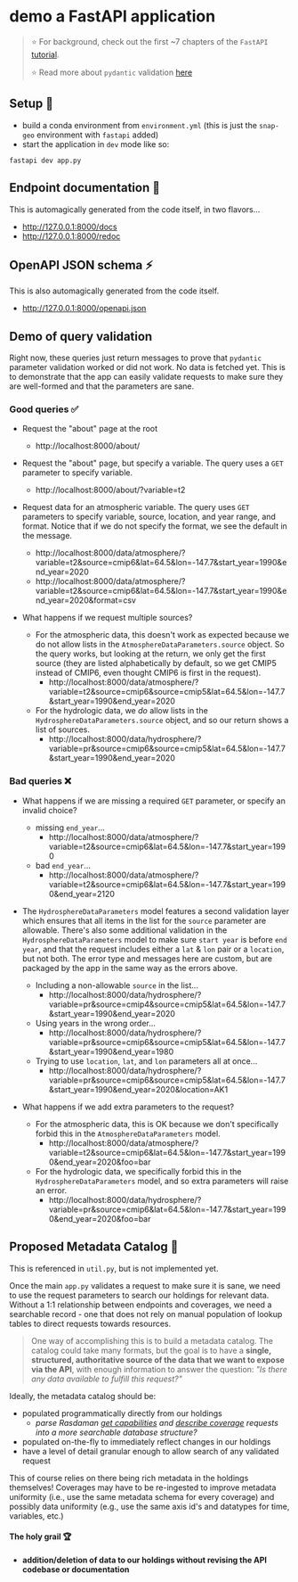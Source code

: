 # demo a FastAPI application
>:star: For background, check out the first ~7 chapters of the `FastAPI` [tutorial](https://fastapi.tiangolo.com/tutorial/).
>
>:star: Read more about `pydantic` validation [here](https://docs.pydantic.dev/latest/concepts/models/)

## Setup :wrench:
- build a conda environment from `environment.yml` (this is just the `snap-geo` environment with `fastapi` added)
- start the application in `dev` mode like so:
```
fastapi dev app.py
```

## Endpoint documentation :book:
This is automagically generated from the code itself, in two flavors...
- http://127.0.0.1:8000/docs
- http://127.0.0.1:8000/redoc

## OpenAPI JSON schema :zap:
This is also automagically generated from the code itself.
- http://127.0.0.1:8000/openapi.json


## Demo of query validation

Right now, these queries just return messages to prove that `pydantic` parameter validation worked or did not work. No data is fetched yet. This is to demonstrate that the app can easily validate requests to make sure they are well-formed and that the parameters are sane.

### Good queries :white_check_mark:
- Request the "about" page at the root
    - http://localhost:8000/about/

- Request the "about" page, but specify a variable. The query uses a `GET` parameter to specify variable.
    - http://localhost:8000/about/?variable=t2

- Request data for an atmospheric variable. The query uses `GET` parameters to specify variable, source, location, and year range, and format. Notice that if we do not specify the format, we see the default in the message.
    - http://localhost:8000/data/atmosphere/?variable=t2&source=cmip6&lat=64.5&lon=-147.7&start_year=1990&end_year=2020
    - http://localhost:8000/data/atmosphere/?variable=t2&source=cmip6&lat=64.5&lon=-147.7&start_year=1990&end_year=2020&format=csv
- What happens if we request multiple sources?
    - For the atmospheric data, this doesn't work as expected because we do not allow lists in the `AtmosphereDataParameters.source` object. So the query works, but looking at the return, we only get the first source (they are listed alphabetically by default, so we get CMIP5 instead of CMIP6, even thought CMIP6 is first in the request).
        - http://localhost:8000/data/atmosphere/?variable=t2&source=cmip6&source=cmip5&lat=64.5&lon=-147.7&start_year=1990&end_year=2020
    - For the hydrologic data, we _do_ allow lists in the `HydrosphereDataParameters.source` object, and so our return shows a list of sources.
        - http://localhost:8000/data/hydrosphere/?variable=pr&source=cmip6&source=cmip5&lat=64.5&lon=-147.7&start_year=1990&end_year=2020

### Bad queries :x:
- What happens if we are missing a required `GET` parameter, or specify an invalid choice?
    - missing `end_year`...
        - http://localhost:8000/data/atmosphere/?variable=t2&source=cmip6&lat=64.5&lon=-147.7&start_year=1990
    - bad `end_year`...
        - http://localhost:8000/data/atmosphere/?variable=t2&source=cmip6&lat=64.5&lon=-147.7&start_year=1990&end_year=2120

 - The `HydrosphereDataParameters` model features a second validation layer which ensures that all items in the list for the `source` parameter are allowable. There's also some additional validation in the `HydrosphereDataParameters` model to make sure `start year` is before `end year`, and that the request includes either a `lat` & `lon` pair or a `location`, but not both. The error type and messages here are custom, but are packaged by the app in the same way as the errors above.
    - Including a non-allowable `source` in the list...
        - http://localhost:8000/data/hydrosphere/?variable=pr&source=cmip4&source=cmip5&lat=64.5&lon=-147.7&start_year=1990&end_year=2020
    - Using years in the wrong order...
        - http://localhost:8000/data/hydrosphere/?variable=pr&source=cmip6&source=cmip5&lat=64.5&lon=-147.7&start_year=1990&end_year=1980
    - Trying to use `location`, `lat`, and `lon` parameters all at once...
        - http://localhost:8000/data/hydrosphere/?variable=pr&source=cmip6&source=cmip5&lat=64.5&lon=-147.7&start_year=1990&end_year=2020&location=AK1

- What happens if we add extra parameters to the request?
    - For the atmospheric data, this is OK because we don't specifically forbid this in the `AtmosphereDataParameters` model.
        - http://localhost:8000/data/atmosphere/?variable=t2&source=cmip6&lat=64.5&lon=-147.7&start_year=1990&end_year=2020&foo=bar
    - For the hydrologic data, we specifically forbid this in the `HydrosphereDataParameters` model, and so extra parameters will raise an error.
        - http://localhost:8000/data/hydrosphere/?variable=pr&source=cmip6&lat=64.5&lon=-147.7&start_year=1990&end_year=2020&foo=bar


## Proposed Metadata Catalog :open_file_folder:
This is referenced in `util.py`, but is not implemented yet. 

Once the main `app.py` validates a request to make sure it is sane, we need to use the request parameters to search our holdings for relevant data. Without a 1:1 relationship between endpoints and coverages, we need a searchable record - one that does not rely on manual population of lookup tables to direct requests towards resources.

 >One way of accomplishing this is to build a metadata catalog. The catalog could take many formats, but the goal is to have a **single, structured, authoritative source of the data that we want to expose via the API**, with enough information to answer the question: _"Is there any data available to fulfill this request?"_

Ideally, the metadata catalog should be:

- populated programmatically directly from our holdings
    - _parse Rasdaman [get capabilities](https://zeus.snap.uaf.edu/rasdaman/ows?&SERVICE=WCS&ACCEPTVERSIONS=2.1.0&REQUEST=GetCapabilities) and [describe coverage](https://zeus.snap.uaf.edu/rasdaman/ows?&SERVICE=WCS&VERSION=2.1.0&REQUEST=DescribeCoverage&COVERAGEID=cmip6_monthly&outputType=GeneralGridCoverage) requests into a more searchable database structure?_
- populated on-the-fly to immediately reflect changes in our holdings
- have a level of detail granular enough to allow search of any validated request

This of course relies on there being rich metadata in the holdings themselves! Coverages may have to be re-ingested to improve metadata uniformity (i.e., use the same metadata schema for every coverage) and possibly data uniformity (e.g., use the same axis id's and datatypes for time, variables, etc.) 

#### The holy grail :trophy:
- **addition/deletion of data to our holdings without revising the API codebase or documentation**
